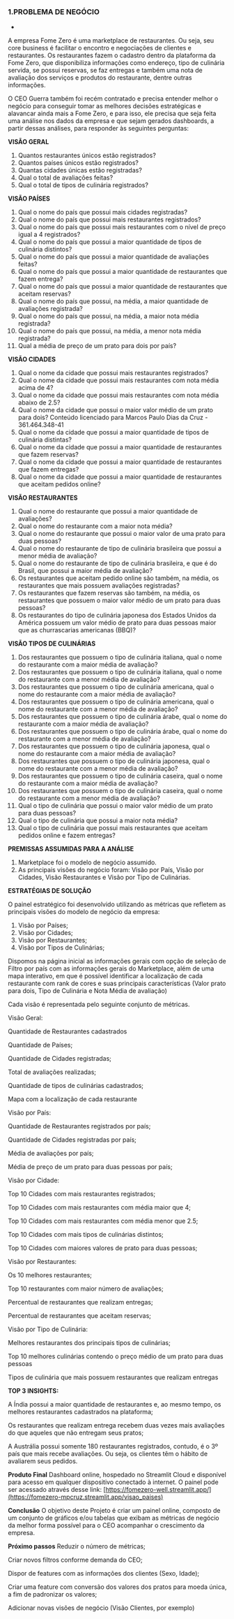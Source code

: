 ### 1.PROBLEMA DE NEGÓCIO
-

A empresa Fome Zero é uma marketplace de restaurantes. Ou seja, seu core
business é facilitar o encontro e negociações de clientes e restaurantes. Os
restaurantes fazem o cadastro dentro da plataforma da Fome Zero, que disponibiliza
informações como endereço, tipo de culinária servida, se possui reservas, se faz
entregas e também uma nota de avaliação dos serviços e produtos do restaurante,
dentre outras informações.

O CEO Guerra também foi recém contratado e precisa entender melhor o negócio
para conseguir tomar as melhores decisões estratégicas e alavancar ainda mais a
Fome Zero, e para isso, ele precisa que seja feita uma análise nos dados da
empresa e que sejam gerados dashboards, a partir dessas análises, para responder
às seguintes perguntas:

**VISÃO GERAL**

1. Quantos restaurantes únicos estão registrados?
2. Quantos países únicos estão registrados?
3. Quantas cidades únicas estão registradas?
4. Qual o total de avaliações feitas?
5. Qual o total de tipos de culinária registrados?

**VISÃO PAÍSES**

1. Qual o nome do país que possui mais cidades registradas?
2. Qual o nome do país que possui mais restaurantes registrados?
3. Qual o nome do país que possui mais restaurantes com o nível de preço igual a 4
registrados?
4. Qual o nome do país que possui a maior quantidade de tipos de culinária
distintos?
5. Qual o nome do país que possui a maior quantidade de avaliações feitas?
6. Qual o nome do país que possui a maior quantidade de restaurantes que fazem
entrega?
7. Qual o nome do país que possui a maior quantidade de restaurantes que aceitam
reservas?
8. Qual o nome do país que possui, na média, a maior quantidade de avaliações
registrada?
9. Qual o nome do país que possui, na média, a maior nota média registrada?
10. Qual o nome do país que possui, na média, a menor nota média registrada?
11. Qual a média de preço de um prato para dois por país?

**VISÃO CIDADES**

1. Qual o nome da cidade que possui mais restaurantes registrados?
2. Qual o nome da cidade que possui mais restaurantes com nota média acima de
4?
3. Qual o nome da cidade que possui mais restaurantes com nota média abaixo de
2.5?
4. Qual o nome da cidade que possui o maior valor médio de um prato para dois?
Conteúdo licenciado para Marcos Paulo Dias da Cruz - 361.464.348-41
5. Qual o nome da cidade que possui a maior quantidade de tipos de culinária
distintas?
6. Qual o nome da cidade que possui a maior quantidade de restaurantes que fazem
reservas?
7. Qual o nome da cidade que possui a maior quantidade de restaurantes que fazem
entregas?
8. Qual o nome da cidade que possui a maior quantidade de restaurantes que
aceitam pedidos online?

**VISÃO RESTAURANTES**

1. Qual o nome do restaurante que possui a maior quantidade de avaliações?
2. Qual o nome do restaurante com a maior nota média?
3. Qual o nome do restaurante que possui o maior valor de uma prato para duas
pessoas?
4. Qual o nome do restaurante de tipo de culinária brasileira que possui a menor
média de avaliação?
5. Qual o nome do restaurante de tipo de culinária brasileira, e que é do Brasil, que
possui a maior média de avaliação?
6. Os restaurantes que aceitam pedido online são também, na média, os
restaurantes que mais possuem avaliações registradas?
7. Os restaurantes que fazem reservas são também, na média, os restaurantes que
possuem o maior valor médio de um prato para duas pessoas?
8. Os restaurantes do tipo de culinária japonesa dos Estados Unidos da América
possuem um valor médio de prato para duas pessoas maior que as churrascarias
americanas (BBQ)?

**VISÃO TIPOS DE CULINÁRIAS**

1. Dos restaurantes que possuem o tipo de culinária italiana, qual o nome do
restaurante com a maior média de avaliação?
2. Dos restaurantes que possuem o tipo de culinária italiana, qual o nome do
restaurante com a menor média de avaliação?
3. Dos restaurantes que possuem o tipo de culinária americana, qual o nome do
restaurante com a maior média de avaliação?
4. Dos restaurantes que possuem o tipo de culinária americana, qual o nome do
restaurante com a menor média de avaliação?
5. Dos restaurantes que possuem o tipo de culinária árabe, qual o nome do
restaurante com a maior média de avaliação?
6. Dos restaurantes que possuem o tipo de culinária árabe, qual o nome do
restaurante com a menor média de avaliação?
7. Dos restaurantes que possuem o tipo de culinária japonesa, qual o nome do
restaurante com a maior média de avaliação?
8. Dos restaurantes que possuem o tipo de culinária japonesa, qual o nome do
restaurante com a menor média de avaliação?
9. Dos restaurantes que possuem o tipo de culinária caseira, qual o nome do
restaurante com a maior média de avaliação?
10. Dos restaurantes que possuem o tipo de culinária caseira, qual o nome do
restaurante com a menor média de avaliação?
11. Qual o tipo de culinária que possui o maior valor médio de um prato para duas
pessoas?
12. Qual o tipo de culinária que possui a maior nota média?
13. Qual o tipo de culinária que possui mais restaurantes que aceitam pedidos
online e fazem entregas?

**PREMISSAS ASSUMIDAS PARA A ANÁLISE**

1. Marketplace foi o modelo de negócio assumido.
2. As principais visões do negócio foram: Visão por País, Visão por Cidades, Visão Restaurantes e Visão por Tipo de Culinárias.

**ESTRATÉGIAS DE SOLUÇÃO**

O painel estratégico foi desenvolvido utilizando as métricas que refletem as principais visões do modelo de negócio da empresa:

1. Visão por Países;
2. Visão por Cidades;
3. Visão por Restaurantes;
4. Visão por Tipos de Culinárias;

Dispomos na página inicial as informações gerais com opção de seleção de Filtro por país com as informações gerais do Marketplace, além de uma mapa interativo, em que é possível identificar a localização de cada restaurante com rank de cores e suas principais características (Valor prato para dois, Tipo de Culinária e Nota Média de avaliação)

Cada visão é representada pelo seguinte conjunto de métricas.

Visão Geral:

Quantidade de Restaurantes cadastrados

Quantidade de Países;

Quantidade de Cidades registradas;

Total de avaliações realizadas;

Quantidade de tipos de culinárias cadastrados;

Mapa com a localização de cada restaurante

Visão por País:

Quantidade de Restaurantes registrados por país;

Quantidade de Cidades registradas por país;

Média de avaliações por país;

Média de preço de um prato para duas pessoas por país;

Visão por Cidade:

Top 10 Cidades com mais restaurantes registrados;

Top 10 Cidades com mais restaurantes com média maior que 4;

Top 10 Cidades com mais restaurantes com média menor que 2.5;

Top 10 Cidades com mais tipos de culinárias distintos;

Top 10 Cidades com maiores valores de prato para duas pessoas;

Visão por Restaurantes:

Os 10 melhores restaurantes;

Top 10 restaurantes com maior número de avaliações;

Percentual de restaurantes que realizam entregas;

Percentual de restaurantes que aceitam reservas;

Visão por Tipo de Culinária:

Melhores restaurantes dos principais tipos de culinárias;

Top 10 melhores culinárias contendo o preço médio de um prato para duas pessoas

Tipos de culinária que mais possuem restaurantes que realizam entregas

**TOP 3 INSIGHTS:**

A Índia possui a maior quantidade de restaurantes e, ao mesmo tempo, os melhores restaurantes cadastrados na plataforma;

Os restaurantes que realizam entrega recebem duas vezes mais avaliações do que aqueles que não entregam seus pratos;

A Austrália possui somente 180 restaurantes registrados, contudo, é o 3º país que mais recebe avaliações. Ou seja, os clientes têm o hábito de avaliarem seus pedidos.

**Produto Final**
Dashboard online, hospedado no Streamlit Cloud e disponível para acesso em qualquer dispositivo conectado à internet. O painel pode ser acessado através desse link: [https://fomezero-well.streamlit.app/](https://fomezero-mpcruz.streamlit.app/visao_paises)

**Conclusão**
O objetivo deste Projeto é criar um painel online, composto de um conjunto de gráficos e/ou tabelas que exibam as métricas de negócio da melhor forma possível para o CEO acompanhar o crescimento da empresa.

**Próximo passos**
Reduzir o número de métricas;

Criar novos filtros conforme demanda do CEO;

Dispor de features com as informações dos clientes (Sexo, Idade);

Criar uma feature com conversão dos valores dos pratos para moeda única, a fim de padronizar os valores;

Adicionar novas visões de negócio (Visão Clientes, por exemplo)
